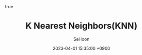 ---
title: K Nearest Neighbors(KNN)
author: SeHoon
date: 2023-04-01 15:35:00 +0900
categories: [Machine Learning, ML_Theory]
tags: [machine learning, python]
math: true
mermaid: true
---
